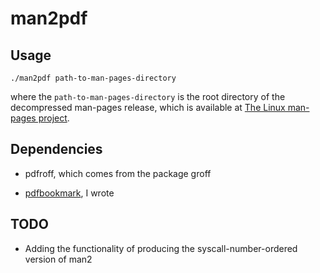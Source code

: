 # man2pdf

## Usage

```
./man2pdf path-to-man-pages-directory
```

where the `path-to-man-pages-directory`
is the root directory of the decompressed man-pages release,
which is available at
[The Linux man-pages project](https://www.kernel.org/doc/man-pages/).

## Dependencies

- pdfroff, which comes from the package groff

- [pdfbookmark](https://github.com/NoviceLive/pdfbookmark), I wrote

## TODO

- Adding the functionality of
producing the syscall-number-ordered version of man2
